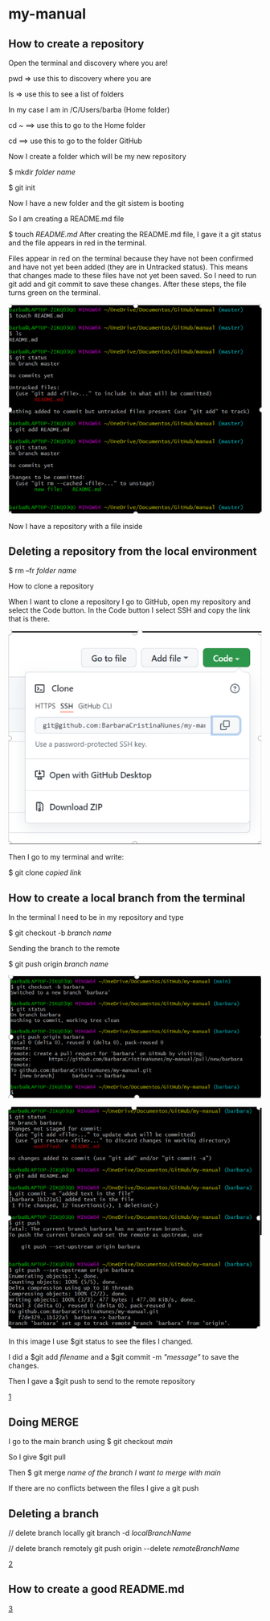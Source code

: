 # my-manual
## How to create a repository 

Open the terminal and discovery where you are! 

pwd => use this to discovery where you are 

ls => use this to see a list of folders 

In my case I am in /C/Users/barba (Home folder) 

cd ~ ==> use this to go to the Home folder 

cd ==> use this to go to the folder GitHub 

Now I create a folder which will be my new repository 

$ mkdir *folder name*

$ git init 

Now I have a new folder and the git sistem is booting 

So I am creating a README.md file 

$ touch *README.md*
After creating the README.md file, I gave it a git status and the file appears in red in the terminal. 

Files appear in red on the terminal because they have not been confirmed and have not yet been added (they are in Untracked status). This means that changes made to these files have not yet been saved. So I need to run git add and git commit to save these changes. After these steps, the file turns green on the terminal. 

![img1](/img/img1.png)

Now I have a repository with a file inside  

## Deleting a repository from the local environment 

$ rm –fr *folder name*

How to clone a repository  

When I want to clone a repository I go to GitHub, open my repository and select the Code button. In the Code button I select SSH and copy the link that is there. 

![img2](/img/img2.png)

Then I go to my terminal and write:  

$ git clone *copied link*

## How to create a local branch from the terminal  

In the terminal I need to be in my repository and type  

$ git checkout -b *branch name*

Sending the branch to the remote   

$ git push origin *branch name*

![img3](/img/img3.png)

![img4](/img/img4.png)

In this image I use $git status to see the files I changed.  

I did a $git add *filename* and a $git commit -m *"message"* to save the changes. 

 Then I gave a $git push to send to the remote repository
 
 [1](https://github.com/Kunena/Kunena-Forum/wiki/Create-a-new-branch-with-git-and-manage-branches)

## Doing MERGE   

I go to the main branch using $ git checkout *main*

So I give $git pull  

Then $ git merge *name of the branch I want to merge with main* 

 If there are no conflicts between the files I give a git push 

 ## Deleting a branch 

// delete branch locally git branch -d *localBranchName*

// delete branch remotely git push origin --delete *remoteBranchName*

[2](https://www.freecodecamp.org/news/how-to-delete-a-git-branch-both-locally-and-remotely/)

## How to create a good README.md

[3](https://github.com/adam-p/markdown-here/wiki/Markdown-Cheatsheet#images)
